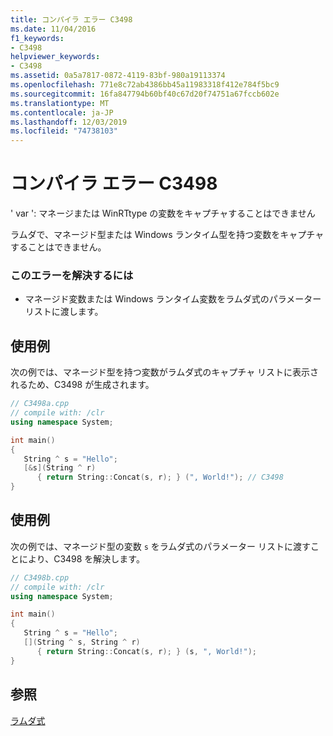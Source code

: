 ```yaml
---
title: コンパイラ エラー C3498
ms.date: 11/04/2016
f1_keywords:
- C3498
helpviewer_keywords:
- C3498
ms.assetid: 0a5a7817-0872-4119-83bf-980a19113374
ms.openlocfilehash: 771e8c72ab4386bb45a11983318f412e784f5bc9
ms.sourcegitcommit: 16fa847794b60bf40c67d20f74751a67fccb602e
ms.translationtype: MT
ms.contentlocale: ja-JP
ms.lasthandoff: 12/03/2019
ms.locfileid: "74738103"
---
```

# <a name="compiler-error-c3498"></a>コンパイラ エラー C3498

' var ': マネージまたは WinRTtype の変数をキャプチャすることはできません

ラムダで、マネージド型または Windows ランタイム型を持つ変数をキャプチャすることはできません。

### <a name="to-correct-this-error"></a>このエラーを解決するには

- マネージド変数または Windows ランタイム変数をラムダ式のパラメーター リストに渡します。

## <a name="example"></a>使用例

次の例では、マネージド型を持つ変数がラムダ式のキャプチャ リストに表示されるため、C3498 が生成されます。

```cpp
// C3498a.cpp
// compile with: /clr
using namespace System;

int main()
{
   String ^ s = "Hello";
   [&s](String ^ r)
      { return String::Concat(s, r); } (", World!"); // C3498
}
```

## <a name="example"></a>使用例

次の例では、マネージド型の変数 `s` をラムダ式のパラメーター リストに渡すことにより、C3498 を解決します。

```cpp
// C3498b.cpp
// compile with: /clr
using namespace System;

int main()
{
   String ^ s = "Hello";
   [](String ^ s, String ^ r)
      { return String::Concat(s, r); } (s, ", World!");
}
```

## <a name="see-also"></a>参照

[ラムダ式](../../cpp/lambda-expressions-in-cpp.md)
